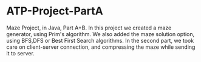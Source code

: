 # ATP-Project-PartA
Maze Project, in Java, Part A+B.
In this project we created a maze generator, using Prim's algorithm. We also added the maze solution option, using BFS,DFS or Best First Search algorithms.
In the second part, we took care on client-server connection, and compressing the maze while sending it to server. 
